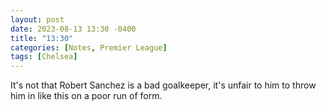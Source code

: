 ```yaml
---
layout: post
date: 2023-08-13 13:30 -0400
title: "13:30"
categories: [Notes, Premier League]
tags: [Chelsea]
---
```


It's not that Robert Sanchez is a bad goalkeeper, it's unfair to him to throw him in like this on a poor run of form.


